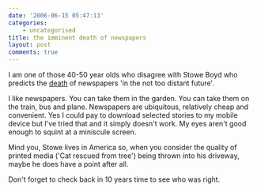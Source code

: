 ```yaml
---
date: '2006-06-15 05:47:13'
categories:
    - uncategorised
title: the imminent death of newspapers
layout: post
comments: true
---
```

I am one of those 40-50 year olds who disagree with Stowe Boyd who
predicts the
[death](http://www.stoweboyd.com/message/2006/05/hypergene_on_bu.html)
of newspapers 'in the not too distant future'.

I like newspapers. You can take them in the garden. You can take them on
the train, bus and plane. Newspapers are ubiquitous, relatively cheap
and convenient. Yes I could pay to download selected stories to my
mobile device but I've tried that and it simply doesn't work. My eyes
aren't good enough to squint at a miniscule screen.

Mind you, Stowe lives in America so, when you consider the quality of
printed media ('Cat rescued from tree') being thrown into his driveway,
maybe he does have a point after all.

Don't forget to check back in 10 years time to see who was right.
